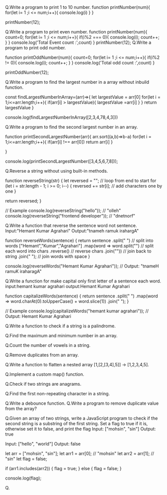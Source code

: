 Q.Write a program to print 1 to 10 number.
function printNumber(num){
for(let i= 1 ;i <= num;i++){
console.log(i)
}
}

printNumber(12);

Q.Write a program to print even number.
function printNumber(num){
count=0;
for(let i= 1 ;i <= num;i++){
if(i%2 === 0){
console.log(i);
count++;
}
}
console.log('Total Event count :',count)
}
printNumber(12);
Q.Write a program to print odd number.

function printOddNumber(num){
count=0;
for(let i= 1 ;i <= num;i++){
if(i%2 != 0){
console.log(i);
count++;
}
}
console.log('Total odd count :',count)
}

printOddNumber(12);

Q.Write a program to find the largest number in a array without inbuild function.

const findLargestNumberInArray=(arr)=>{
let largestValue = arr[0]
for(let i = 1;i<=arr.length;i++){
if(arr[i] > largestValue){
largestValue =arr[i]
}
}
return largestValue
}

console.log(findLargestNumberInArray([2,3,4,78,4,3]))

Q.Write a program to find the second largest number in an array.

function printSecondLargestNumber(arr){
arr.sort((a,b)=>b-a)
for(let i = 1;i<=arr.length;i++){
if(arr[i] !== arr[0])
return arr[i]
}

}

console.log(printSecondLargestNumber([3,4,5,6,7,8]));

Q.Reverse a string without using built-in methods.

function reverseString(str) {
let reversed = "";
// loop from end to start
for (let i = str.length - 1; i >= 0; i--) {
reversed += str[i]; // add characters one by one
}

return reversed;
}

// Example
console.log(reverseString("hello")); // "olleh"
console.log(reverseString("frontend developer")); // "dnetnorf"

Q.Write a function that reverse the sentence word not sentence.
Input:"Hemant Kumar Agrahari"
Output:"tnameh ramuk irahargA"

function reverseWords(sentence) {
return sentence
.split(" ") // split into words ["Hemant","Kumar","Agrahari"]
.map(word => word.split("") // split each word into chars
.reverse() // reverse chars
.join("")) // join back to string
.join(" "); // join words with space
}

console.log(reverseWords("Hemant Kumar Agrahari"));
// Output: "tnameH ramuK iraharagA"

Q.Write a function for make capital only first letter of a sentence each word.
input:hemant kumar agrahari
output:Hemant Kumar Agrahari

function capitalizeWords(sentence) {
return sentence
.split(" ")
.map(word => word.charAt(0).toUpperCase() + word.slice(1))
.join(" ");
}

// Example
console.log(capitalizeWords("hemant kumar agrahari"));
// Output: Hemant Kumar Agrahari


Q.Write a function to check if a string is a palindrome.

Q.Find the maximum and minimum number in an array.

Q.Count the number of vowels in a string.

Q.Remove duplicates from an array.

Q.Write a function to flatten a nested array [1,[2,[3,4],5]] → [1,2,3,4,5].

Q.Implement a custom map() function.

Q.Check if two strings are anagrams.

Q.Find the first non-repeating character in a string.

Q.Write a debounce function.
Q.Write a program to remove duplicate value from the array?

Q.Given an array of two strings, write a JavaScript program to check if the second string is a substring of the first string. Set a flag to true if it is, otherwise set it to false, and print the flag
Input: ["mohsin", "sin"]
Output: true

Input: ["hello", "world"]
Output: false

let arr = ["mohsin", "sin"];
let arr1 = arr[0]; // "mohsin"
let arr2 = arr[1]; // "sin"
let flag = false;

if (arr1.includes(arr2)) {
    flag = true;
} else {
    flag = false;
}

console.log(flag);


Q.


